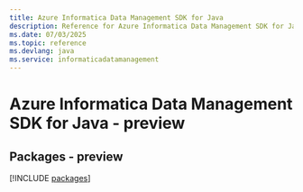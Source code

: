 ```yaml
---
title: Azure Informatica Data Management SDK for Java
description: Reference for Azure Informatica Data Management SDK for Java
ms.date: 07/03/2025
ms.topic: reference
ms.devlang: java
ms.service: informaticadatamanagement
---
```

# Azure Informatica Data Management SDK for Java - preview
## Packages - preview
[!INCLUDE [packages](informatica-data-management-index.md)]